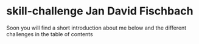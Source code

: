 # skill-challenge Jan David Fischbach

<!-- WARNING: THIS FILE WAS AUTOGENERATED! DO NOT EDIT! -->

Soon you will find a short introduction about me below and the different
challenges in the table of contents
